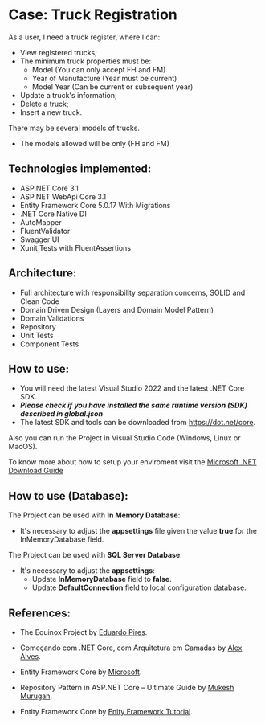 Case: Truck Registration
=====================
As a user, I need a truck register, where I can:
- View registered trucks;
- The minimum truck properties must be:
     - Model (You can only accept FH and FM)
     - Year of Manufacture (Year must be current)
     - Model Year (Can be current or subsequent year)
- Update a truck's information;
- Delete a truck;
- Insert a new truck.

There may be several models of trucks.
-   The models allowed will be only (FH and FM)


## Technologies implemented:

- ASP.NET Core 3.1
 - ASP.NET WebApi Core 3.1
- Entity Framework Core 5.0.17 With Migrations
- .NET Core Native DI
- AutoMapper
- FluentValidator
- Swagger UI
- Xunit Tests with FluentAssertions

## Architecture:

- Full architecture with responsibility separation concerns, SOLID and Clean Code
- Domain Driven Design (Layers and Domain Model Pattern)
- Domain Validations
- Repository
- Unit Tests
- Component Tests

## How to use:
- You will need the latest Visual Studio 2022 and the latest .NET Core SDK.
- ***Please check if you have installed the same runtime version (SDK) described in global.json***
- The latest SDK and tools can be downloaded from https://dot.net/core.

Also you can run the Project in Visual Studio Code (Windows, Linux or MacOS).

To know more about how to setup your enviroment visit the [Microsoft .NET Download Guide](https://www.microsoft.com/net/download)

##  How to use (Database):
The Project can be used with **In Memory Database**:
- It's necessary to adjust the **appsettings** file given the value **true** for the InMemoryDatabase field.

The Project can be used with **SQL Server Database**:
- It's necessary to adjust the **appsettings**:
    - Update **InMemoryDatabase** field to **false**.
    - Update **DefaultConnection** field to local configuration database.

## References:
- The Equinox Project by [Eduardo Pires](https://github.com/EduardoPires/EquinoxProject).
- Começando com .NET Core, com Arquitetura em Camadas by [Alex Alves](https://alexalvess.medium.com/criando-uma-api-em-net-core-baseado-na-arquitetura-ddd-2c6a409c686#:~:text=Antes%20de%20come%C3%A7ar%2C%20DDD%20n%C3%A3o,%C3%A9%20independente%20da%20tecnologia%20utilizada.).
- Entity Framework Core by [Microsoft](https://docs.microsoft.com/pt-br/ef/core/.).
- Repository Pattern in ASP.NET Core – Ultimate Guide by [Mukesh Murugan](https://codewithmukesh.com/blog/repository-pattern-in-aspnet-core/#:~:text=A%20Repository%20pattern%20is%20a,to%20store%20or%20retreive%20data.).
 
- Entity Framework Core by [Enity Framework Tutorial](https://www.entityframeworktutorial.net/efcore/entity-framework-core-migration.aspx).